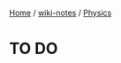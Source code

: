 [Home](https://mengxianbin.github.io) /
[wiki-notes](https://mengxianbin.github.io/wiki-notes/site) /
[Physics](https://mengxianbin.github.io/wiki-notes/site/Physics)

# TO DO
